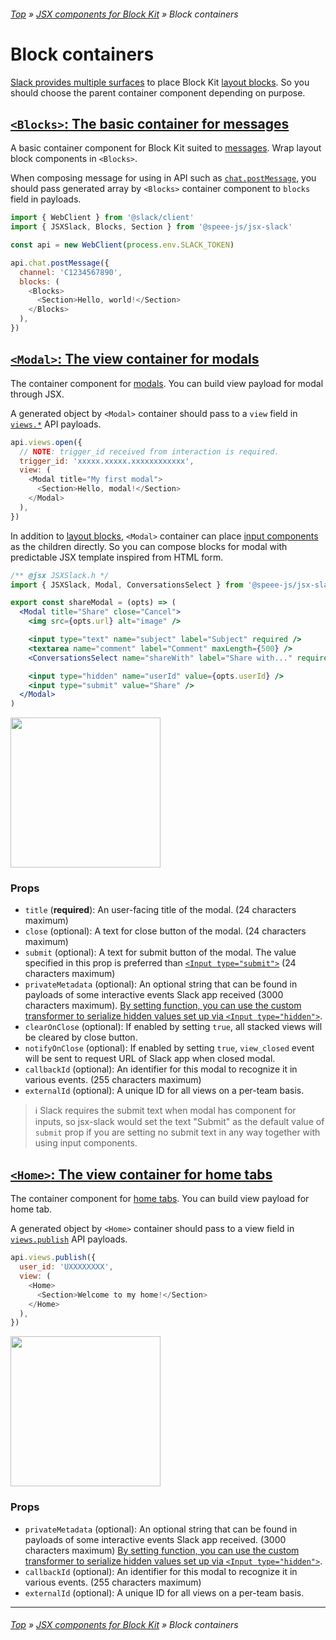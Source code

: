 ###### [Top](../README.md) &raquo; [JSX components for Block Kit](jsx-components-for-block-kit.md) &raquo; Block containers

# Block containers

[Slack provides multiple surfaces](https://api.slack.com/surfaces) to place Block Kit [layout blocks](layout-blocks.md). So you should choose the parent container component depending on purpose.

## <a name="blocks" id="blocks"></a> [`<Blocks>`: The basic container for messages](https://api.slack.com/surfaces/messages)

A basic container component for Block Kit suited to [messages](https://api.slack.com/surfaces/messages). Wrap layout block components in `<Blocks>`.

When composing message for using in API such as [`chat.postMessage`](https://api.slack.com/methods/chat.postMessage), you should pass generated array by `<Blocks>` container component to `blocks` field in payloads.

```javascript
import { WebClient } from '@slack/client'
import { JSXSlack, Blocks, Section } from '@speee-js/jsx-slack'

const api = new WebClient(process.env.SLACK_TOKEN)

api.chat.postMessage({
  channel: 'C1234567890',
  blocks: (
    <Blocks>
      <Section>Hello, world!</Section>
    </Blocks>
  ),
})
```

## <a name="modal" id="modal"></a> [`<Modal>`: The view container for modals](https://api.slack.com/surfaces/modals)

The container component for [modals](https://api.slack.com/block-kit/surfaces/modals). You can build view payload for modal through JSX.

A generated object by `<Modal>` container should pass to a `view` field in [`views.*`](https://api.slack.com/methods/views.open) API payloads.

```javascript
api.views.open({
  // NOTE: trigger_id received from interaction is required.
  trigger_id: 'xxxxx.xxxxx.xxxxxxxxxxxx',
  view: (
    <Modal title="My first modal">
      <Section>Hello, modal!</Section>
    </Modal>
  ),
})
```

In addition to [layout blocks](layout-blocks.md), `<Modal>` container can place [input components](block-elements.md#input-components-for-modal) as the children directly. So you can compose blocks for modal with predictable JSX template inspired from HTML form.

```jsx
/** @jsx JSXSlack.h */
import { JSXSlack, Modal, ConversationsSelect } from '@speee-js/jsx-slack'

export const shareModal = (opts) => (
  <Modal title="Share" close="Cancel">
    <img src={opts.url} alt="image" />

    <input type="text" name="subject" label="Subject" required />
    <textarea name="comment" label="Comment" maxLength={500} />
    <ConversationsSelect name="shareWith" label="Share with..." required />

    <input type="hidden" name="userId" value={opts.userId} />
    <input type="submit" value="Share" />
  </Modal>
)
```

[<img src="https://raw.githubusercontent.com/speee/jsx-slack/master/docs/preview-btn.svg?sanitize=true" width="240" />](https://api.slack.com/tools/block-kit-builder?mode=modal&view=%7B%22type%22%3A%22modal%22%2C%22title%22%3A%7B%22type%22%3A%22plain_text%22%2C%22text%22%3A%22Share%22%2C%22emoji%22%3Atrue%7D%2C%22submit%22%3A%7B%22type%22%3A%22plain_text%22%2C%22text%22%3A%22Share%22%2C%22emoji%22%3Atrue%7D%2C%22close%22%3A%7B%22type%22%3A%22plain_text%22%2C%22text%22%3A%22Cancel%22%2C%22emoji%22%3Atrue%7D%2C%22blocks%22%3A%5B%7B%22type%22%3A%22image%22%2C%22alt_text%22%3A%22image%22%2C%22image_url%22%3A%22https%3A%2F%2Fsource.unsplash.com%2Frandom%2F1200x400%22%7D%2C%7B%22type%22%3A%22input%22%2C%22label%22%3A%7B%22type%22%3A%22plain_text%22%2C%22text%22%3A%22Subject%22%2C%22emoji%22%3Atrue%7D%2C%22optional%22%3Afalse%2C%22element%22%3A%7B%22type%22%3A%22plain_text_input%22%2C%22action_id%22%3A%22subject%22%7D%7D%2C%7B%22type%22%3A%22input%22%2C%22label%22%3A%7B%22type%22%3A%22plain_text%22%2C%22text%22%3A%22Comment%22%2C%22emoji%22%3Atrue%7D%2C%22optional%22%3Atrue%2C%22element%22%3A%7B%22type%22%3A%22plain_text_input%22%2C%22action_id%22%3A%22comment%22%2C%22multiline%22%3Atrue%2C%22max_length%22%3A500%7D%7D%2C%7B%22type%22%3A%22input%22%2C%22label%22%3A%7B%22type%22%3A%22plain_text%22%2C%22text%22%3A%22Share%20with...%22%2C%22emoji%22%3Atrue%7D%2C%22optional%22%3Afalse%2C%22element%22%3A%7B%22type%22%3A%22conversations_select%22%2C%22action_id%22%3A%22shareWith%22%7D%7D%5D%7D)

### Props

- `title` (**required**): An user-facing title of the modal. (24 characters maximum)
- `close` (optional): A text for close button of the modal. (24 characters maximum)
- `submit` (optional): A text for submit button of the modal. The value specified in this prop is preferred than [`<Input type="submit">`](block-elements.md#input-submit) (24 characters maximum)
- `privateMetadata` (optional): An optional string that can be found in payloads of some interactive events Slack app received (3000 characters maximum). [By setting function, you can use the custom transformer to serialize hidden values set up via `<Input type="hidden">`](block-elements.md#custom-transformer).
- `clearOnClose` (optional): If enabled by setting `true`, all stacked views will be cleared by close button.
- `notifyOnClose` (optional): If enabled by setting `true`, `view_closed` event will be sent to request URL of Slack app when closed modal.
- `callbackId` (optional): An identifier for this modal to recognize it in various events. (255 characters maximum)
- `externalId` (optional): A unique ID for all views on a per-team basis.

> :information_source: Slack requires the submit text when modal has component for inputs, so jsx-slack would set the text "Submit" as the default value of `submit` prop if you are setting no submit text in any way together with using input components.

## <a name="home" id="home"></a> [`<Home>`: The view container for home tabs](https://api.slack.com/surfaces/tabs)

The container component for [home tabs](https://api.slack.com/surfaces/tabs). You can build view payload for home tab.

A generated object by `<Home>` container should pass to a view field in [`views.publish`](https://api.slack.com/methods/views.publish) API payloads.

```javascript
api.views.publish({
  user_id: 'UXXXXXXXX',
  view: (
    <Home>
      <Section>Welcome to my home!</Section>
    </Home>
  ),
})
```

[<img src="https://raw.githubusercontent.com/speee/jsx-slack/master/docs/preview-btn.svg?sanitize=true" width="240" />](https://api.slack.com/tools/block-kit-builder?mode=appHome&view=%7B%22type%22%3A%22home%22%2C%22blocks%22%3A%5B%7B%22type%22%3A%22section%22%2C%22text%22%3A%7B%22text%22%3A%22Welcome%20to%20my%20home!%22%2C%22type%22%3A%22mrkdwn%22%2C%22verbatim%22%3Atrue%7D%7D%5D%7D)

### Props

- `privateMetadata` (optional): An optional string that can be found in payloads of some interactive events Slack app received. (3000 characters maximum) [By setting function, you can use the custom transformer to serialize hidden values set up via `<Input type="hidden">`](block-elements.md#custom-transformer).
- `callbackId` (optional): An identifier for this modal to recognize it in various events. (255 characters maximum)
- `externalId` (optional): A unique ID for all views on a per-team basis.

---

###### [Top](../README.md) &raquo; [JSX components for Block Kit](jsx-components-for-block-kit.md) &raquo; Block containers
